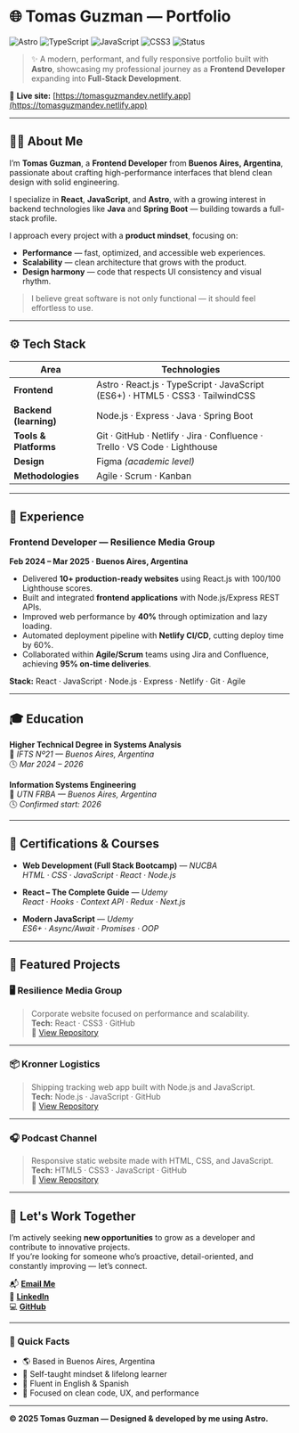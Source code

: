 # 🌐 Tomas Guzman — Portfolio

![Astro](https://img.shields.io/badge/Built%20with-Astro-1d1d1f?logo=astro)
![TypeScript](https://img.shields.io/badge/TypeScript-3178c6?logo=typescript&logoColor=white)
![JavaScript](https://img.shields.io/badge/JavaScript-f7df1e?logo=javascript&logoColor=black)
![CSS3](https://img.shields.io/badge/CSS3-264de4?logo=css3&logoColor=white)
![Status](https://img.shields.io/badge/Deployed%20on-Netlify-00c7b7?logo=netlify&logoColor=white)

> ✨ A modern, performant, and fully responsive portfolio built with **Astro**, showcasing my professional journey as a **Frontend Developer** expanding into **Full-Stack Development**.

🔗 **Live site:** [https://tomasguzmandev.netlify.app](https://tomasguzmandev.netlify.app)

---

## 🧑‍💻 About Me

I’m **Tomas Guzman**, a **Frontend Developer** from **Buenos Aires, Argentina**, passionate about crafting high-performance interfaces that blend clean design with solid engineering.  

I specialize in **React**, **JavaScript**, and **Astro**, with a growing interest in backend technologies like **Java** and **Spring Boot** — building towards a full-stack profile.  

I approach every project with a **product mindset**, focusing on:
- **Performance** — fast, optimized, and accessible web experiences.
- **Scalability** — clean architecture that grows with the product.
- **Design harmony** — code that respects UI consistency and visual rhythm.

> I believe great software is not only functional — it should feel effortless to use.

---

## ⚙️ Tech Stack

| Area | Technologies |
|------|---------------|
| **Frontend** | Astro · React.js · TypeScript · JavaScript (ES6+) · HTML5 · CSS3 · TailwindCSS |
| **Backend (learning)** | Node.js · Express · Java · Spring Boot |
| **Tools & Platforms** | Git · GitHub · Netlify · Jira · Confluence · Trello · VS Code · Lighthouse |
| **Design** | Figma *(academic level)* |
| **Methodologies** | Agile · Scrum · Kanban |

---

## 💼 Experience

### **Frontend Developer — Resilience Media Group**
**Feb 2024 – Mar 2025 · Buenos Aires, Argentina**

- Delivered **10+ production-ready websites** using React.js with 100/100 Lighthouse scores.
- Built and integrated **frontend applications** with Node.js/Express REST APIs.
- Improved web performance by **40%** through optimization and lazy loading.
- Automated deployment pipeline with **Netlify CI/CD**, cutting deploy time by 60%.
- Collaborated within **Agile/Scrum** teams using Jira and Confluence, achieving **95% on-time deliveries**.

**Stack:** React · JavaScript · Node.js · Express · Netlify · Git · Agile

---

## 🎓 Education

**Higher Technical Degree in Systems Analysis**  
📍 *IFTS Nº21 — Buenos Aires, Argentina*  
🕓 *Mar 2024 – 2026*

**Information Systems Engineering**  
📍 *UTN FRBA — Buenos Aires, Argentina*  
🕓 *Confirmed start: 2026*

---

## 🧠 Certifications & Courses

- **Web Development (Full Stack Bootcamp)** — *NUCBA*  
  _HTML · CSS · JavaScript · React · Node.js_

- **React – The Complete Guide** — *Udemy*  
  _React · Hooks · Context API · Redux · Next.js_

- **Modern JavaScript** — *Udemy*  
  _ES6+ · Async/Await · Promises · OOP_

---

## 🚀 Featured Projects

### 🖥️ **Resilience Media Group**
> Corporate website focused on performance and scalability.  
**Tech:** React · CSS3 · GitHub  
🔗 [View Repository](https://github.com/tomasgz7/resilience-media)

---

### 📦 **Kronner Logistics**
> Shipping tracking web app built with Node.js and JavaScript.  
**Tech:** Node.js · JavaScript · GitHub  
🔗 [View Repository](https://github.com/tomasgz7/kronner-logistics)

---

### 🎧 **Podcast Channel**
> Responsive static website made with HTML, CSS, and JavaScript.  
**Tech:** HTML5 · CSS3 · JavaScript · GitHub  
🔗 [View Repository](https://github.com/tomasgz7/podcast-channel)

---

## 🤝 Let's Work Together

I’m actively seeking **new opportunities** to grow as a developer and contribute to innovative projects.  
If you’re looking for someone who’s proactive, detail-oriented, and constantly improving — let’s connect.

📬 **[Email Me](mailto:tomasgz.dev@gmail.com)**  
💼 **[LinkedIn](https://linkedin.com/in/tomasguzman7)**  
💻 **[GitHub](https://github.com/tomasgz7)**  

---

### 🧩 Quick Facts
- 🌎 Based in Buenos Aires, Argentina  
- 🧠 Self-taught mindset & lifelong learner  
- 💬 Fluent in English & Spanish  
- 🚀 Focused on clean code, UX, and performance

---

**© 2025 Tomas Guzman — Designed & developed by me using Astro.**
